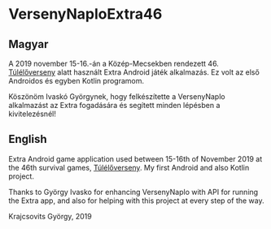 # VersenyNaploExtra46

## Magyar

A 2019 november 15-16.-án a Közép-Mecsekben rendezett 46. [Túlélőverseny](http://tuleloverseny.hu) alatt használt Extra Android játék alkalmazás. Ez volt az első Androidos és egyben Kotlin programom.

Köszönöm Ivaskó Györgynek, hogy felkészítette a VersenyNaplo alkalmazást az Extra fogadására és segített minden lépésben a kivitelezésnél!

## English

Extra Android game application used between 15-16th of November 2019 at the 46th survival games, [Túlélőverseny](http://tuleloverseny.hu). My first Android and also Kotlin project.

Thanks to György Ivasko for enhancing VersenyNaplo with API for running the Extra app, and also for helping with this project at every step of the way.



Krajcsovits György, 2019
